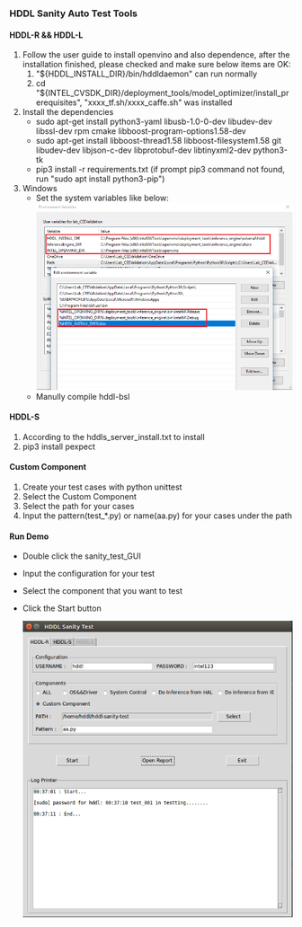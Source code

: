 ### HDDL Sanity Auto Test Tools
#### HDDL-R && HDDL-L
1. Follow the user guide to install openvino and also dependence, after the installation finished, please checked and make sure below items are OK:
    1. "${HDDL_INSTALL_DIR}/bin/hddldaemon" can run normally
    2. cd "${INTEL_CVSDK_DIR}/deployment_tools/model_optimizer/install_prerequisites", "xxxx_tf.sh/xxxx_caffe.sh" was installed
2. Install the dependencies
    - sudo apt-get install python3-yaml libusb-1.0-0-dev libudev-dev libssl-dev rpm cmake libboost-program-options1.58-dev
    - sudo apt-get install libboost-thread1.58 libboost-filesystem1.58 git libudev-dev libjson-c-dev libprotobuf-dev libtinyxml2-dev python3-tk
    - pip3 install -r requirements.txt  (if prompt pip3 command not found, run "sudo apt install python3-pip")
3. Windows
    - Set the system variables like below:
        ![var](Variable.PNG)
    - Manully compile hddl-bsl
#### HDDL-S
1. According to the hddls_server_install.txt to install
2. pip3 install pexpect
#### Custom Component
1. Create your test cases with python unittest
2. Select the Custom Component
3. Select the path for your cases
4. Input the pattern(test_*.py) or name(aa.py) for your cases under the path
#### Run Demo
- Double click the sanity_test_GUI
- Input the configuration for your test
- Select the component that you want to test
- Click the Start button

    ![GUI.PNG](GUI.PNG)
